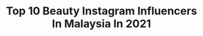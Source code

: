 ---
title: Top 10 Beauty Instagram Influencers In Malaysia In 2021
description: >-
  Find top beauty Instagram influencers in Malaysia in 2021. Most popular hashtags: #explore #tiktok #tiktokmalaysia.
platform: Instagram
hits: 236
text_top: Analyze the top-rated Instagram accounts on inBeat.
text_bottom: Our platform has 236 Instagram influencers like this in Malaysia for you to pitch.
profiles:
  - username: "sushalove"
    fullname: >-
      Sharen
    bio: >-
      Beauty | Fashion | Style Snapchat : sushalove
    location: "Malaysia"
    followers: 42479
    engagement: 1179
    commentsToLikes: 0.187139
    id: ck14ju3t3m7220i190pvjobxv
    verified: false
    hashtags: "#indiangirl, #desigirl, #outfitinspiration, #styleblogger"
  - username: "nfadha"
    fullname: >-
      ♥•𝑭𝑨𝑹𝑹𝑨 𝑫𝑯𝑨𝑩𝑰𝑻𝑨𝑯 •♥
    bio: >-
      🦋Stay patient and trust your journey🦋 📩DM for paid review/collab 👱🏻‍♀️ @beautybydhabitah 💜Tiktok : nfadha 👇🏻 Tap here 👇🏻
    location: "Malaysia"
    followers: 9382
    engagement: 1375
    commentsToLikes: 0.042428
    id: ckapbddbmzhsz0i78pah4w9kf
    verified: false
    hashtags: "#tiktok, #tiktokmalaysia, #explorepage, #exploremore"
  - username: "raebeautyhq"
    fullname: >-
      INSTANT WHITENING LOTION !
    bio: >-
      The Beauty Wizard
    location: "Malaysia"
    followers: 26650
    engagement: 2453
    commentsToLikes: 0.018024
    id: ckap1fb19ucov0i78ffy1fn0e
    verified: false
    hashtags: "#slowmoqueen, #slow, #slowmotionvideo, #videolawak"
  - username: "ohmykaylagirl_k"
    fullname: >-
      K A Y L A💋
    bio: >-
      ✈️ Airasia Brand Ambassador 🎥 TV Host channel 5 Influencer Travel | Lifestyle | Beauty | Fashion 📩 DM > For Work
    location: "Malaysia"
    followers: 38068
    engagement: 355
    commentsToLikes: 0.039907
    id: ck9ha754wbfqe0j781ij27o2e
    verified: false
    hashtags: "#flightattendantlife, #lifestyle, #aviationlovers, #style"
  - username: "lucaseelau"
    fullname: >-
      𝐋𝐔𝐂𝐀𝐒 𝐋𝐀𝐔 💎
    bio: >-
      FASHION | BEAUTY | LIFESTYLE 📍Malaysia 📩woon_kiet@hotmail.com
    location: "Malaysia"
    followers: 73108
    engagement: 302
    commentsToLikes: 0.032591
    id: ck0vx427zx1ip0i19drfybimk
    verified: false
    hashtags: "#karllagerfeld, #powerposechallenge, #marvelmy, #archiluxurygroup"
  - username: "dearcristina"
    fullname: >-
      CRISTINA CHEW | Modest Fashion
    bio: >-
      ✈️Next:Nepal🇳🇵 🌎Solo Traveller 💄Beauty Junkie 🎥Content Creator 🤲🏻Muslim Baby 🐱@fluffy.cutie.cat | Fb: Dearcristina | Youtube & Tiktok: CristinaChew
    location: "Malaysia"
    followers: 62705
    engagement: 151
    commentsToLikes: 0.050313
    id: ck6tqd611qrtu0j71yyygsy5i
    verified: false
    hashtags: "#asianskincare, #exploreborneo, #kuchingsarawak, #malaysianig"
  - username: "man_sixpointtwo"
    fullname: >-
      ABANGKOSMETIK
    bio: >-
      💄 MARYAM SOFEA BEAUTY 👨‍🔬 BINA PRODUK SENDIRI ( OEM ) +60 13 935 6262 | +60 13 982 0662 SUGARBOMB❌SIXPOINTTWO 💨 SIXPOINTTWOSALT 🍃 AK HERB’S 💋 EMBS
    location: "Malaysia"
    followers: 195943
    engagement: 747
    commentsToLikes: 0.006206
    id: ck1345dwiusdv0i19ayapsl0u
    verified: false
    hashtags: "#binaproduksendiri, #sixpointtwo, #abangkosmetik, #gurauje"
  - username: "sharifahwanii"
    fullname: >-
      °✧° °✧°
    bio: >-
      ♡ 𝓂𝒽𝒹𝒶𝓈𝓇𝑒𝑒 ♡ ✧･ﾟ: *✧･ﾟ:* there is beauty in simplicity *:･ﾟ✧*:･ﾟ✧
    location: "Malaysia"
    followers: 9588
    engagement: 1112
    commentsToLikes: 0.025345
    id: ckap5hz2abrkz0i78056wttpx
    verified: false
    hashtags: ""
  - username: "blogitwithaqsa_"
    fullname: >-
      ✨ AQSA ALI ✨
    bio: >-
      🔆 Welcome to my Instagram 🔆 Fashion•beauty•lifestyle•food Dm for PR/ Collab / review 📥 Pakistan, Karachi 📍🇵🇰
    location: "Malaysia"
    followers: 25742
    engagement: 166
    commentsToLikes: 0.059595
    id: ck0vxl3nmzfk80i19bvk8axkb
    verified: false
    hashtags: "#muharram1442"
  - username: "gladishchan"
    fullname: >-
      Gladish Chan祤琹
    bio: >-
      🇲🇾Influencer |Youtuber| Lifestyle | Beauty | 🐶：@potatopoodle @steadydogdog 💼For job enquiry : gladishchan@gmail.com YouTube 祤琹Gladish YuQin
    location: "Malaysia"
    followers: 309889
    engagement: 531
    commentsToLikes: 0.004931
    id: ck6twwl8duijd0j71yu53142i
    verified: false
    hashtags: "#klpjweddingfair, #shopeebrandsfestival, #hadalabo10thanniversary, #shopeemy"
---